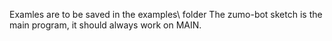 Examles are to be saved in the examples\ folder
The zumo-bot sketch is the main program, it should always work on MAIN.

